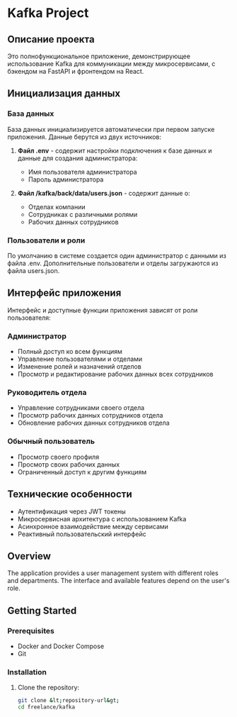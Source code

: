 # Kafka Project

## Описание проекта

Это полнофункциональное приложение, демонстрирующее использование Kafka для коммуникации между микросервисами, с бэкендом на FastAPI и фронтендом на React.

## Инициализация данных

### База данных

База данных инициализируется автоматически при первом запуске приложения. Данные берутся из двух источников:

1. **Файл .env** - содержит настройки подключения к базе данных и данные для создания администратора:
   - Имя пользователя администратора
   - Пароль администратора


2. **Файл /kafka/back/data/users.json** - содержит данные о:
   - Отделах компании
   - Сотрудниках с различными ролями
   - Рабочих данных сотрудников

### Пользователи и роли

По умолчанию в системе создается один администратор с данными из файла .env. Дополнительные пользователи и отделы загружаются из файла users.json.

## Интерфейс приложения

Интерфейс и доступные функции приложения зависят от роли пользователя:

### Администратор
- Полный доступ ко всем функциям
- Управление пользователями и отделами
- Изменение ролей и назначений отделов
- Просмотр и редактирование рабочих данных всех сотрудников

### Руководитель отдела
- Управление сотрудниками своего отдела
- Просмотр рабочих данных сотрудников отдела
- Обновление рабочих данных сотрудников отдела

### Обычный пользователь
- Просмотр своего профиля
- Просмотр своих рабочих данных
- Ограниченный доступ к другим функциям

## Технические особенности

- Аутентификация через JWT токены
- Микросервисная архитектура с использованием Kafka
- Асинхронное взаимодействие между сервисами
- Реактивный пользовательский интерфейс

## Overview

The application provides a user management system with different roles and departments. The interface and available features depend on the user's role.

## Getting Started

### Prerequisites

- Docker and Docker Compose
- Git

### Installation

1. Clone the repository:
   ```bash
   git clone &lt;repository-url&gt;
   cd freelance/kafka
   ```